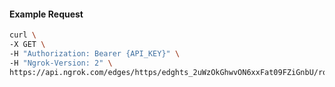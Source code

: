 <!-- Code generated for API Clients. DO NOT EDIT. -->

#### Example Request

```bash
curl \
-X GET \
-H "Authorization: Bearer {API_KEY}" \
-H "Ngrok-Version: 2" \
https://api.ngrok.com/edges/https/edghts_2uWzOkGhwvON6xxFat09FZiGnbU/routes/edghtsrt_2uWzOfe25Mx6hs8YP4x0kw0lSfz/compression
```

